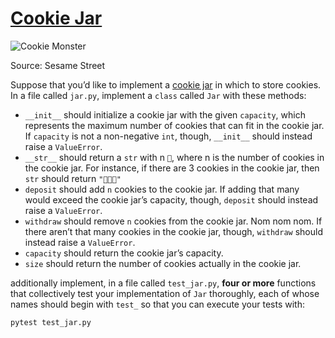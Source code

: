 
# [Cookie Jar](https://cs50.harvard.edu/python/2022/psets/8/jar/#cookie-jar)

![Cookie Monster](https://cs50.harvard.edu/python/2022/psets/8/jar/giphy1.gif)

Source: Sesame Street

Suppose that you’d like to implement a  [cookie jar](https://en.wikipedia.org/wiki/Cookie_jar)  in which to store cookies. In a file called  `jar.py`, implement a  `class`  called  `Jar`  with these methods:

-   `__init__`  should initialize a cookie jar with the given  `capacity`, which represents the maximum number of cookies that can fit in the cookie jar. If  `capacity`  is not a non-negative  `int`, though,  `__init__`  should instead raise a  `ValueError`.
-   `__str__`  should return a  `str`  with  n  `🍪`, where  n  is the number of cookies in the cookie jar. For instance, if there are 3 cookies in the cookie jar, then  `str`  should return  `"🍪🍪🍪"`
-   `deposit`  should add  `n`  cookies to the cookie jar. If adding that many would exceed the cookie jar’s capacity, though,  `deposit`  should instead raise a  `ValueError`.
-   `withdraw`  should remove  `n`  cookies from the cookie jar. Nom nom nom. If there aren’t that many cookies in the cookie jar, though,  `withdraw`  should instead raise a  `ValueError`.
-   `capacity`  should return the cookie jar’s capacity.
-   `size`  should return the number of cookies actually in the cookie jar.

additionally implement, in a file called  `test_jar.py`,  **four or more**  functions that collectively test your implementation of  `Jar`  thoroughly, each of whose names should begin with  `test_`  so that you can execute your tests with:

```
pytest test_jar.py
```
